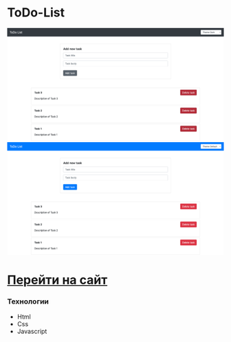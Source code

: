 # ToDo-List
![Иллюстрация к проекту](https://github.com/Dramat1st/ToDo-List/blob/main/img/ToDo-Screen1.png)
![Иллюстрация к проекту](https://github.com/Dramat1st/ToDo-List/blob/main/img/ToDo-Screen2.png)
# [Перейти на сайт](https://dramat1st.github.io/ToDo-List/)

### Технологии
- Html
- Css
- Javascript
